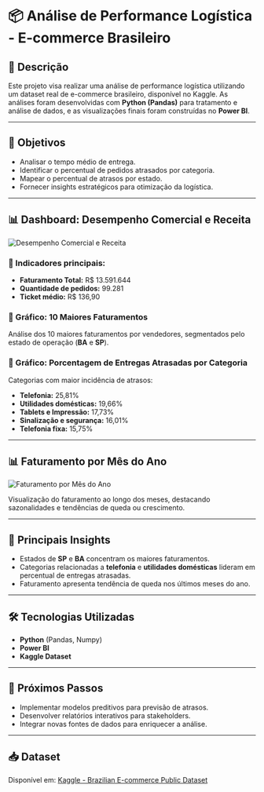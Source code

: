 # 📦 Análise de Performance Logística - E-commerce Brasileiro

## 📑 Descrição

Este projeto visa realizar uma análise de performance logística utilizando um dataset real de e-commerce brasileiro, disponível no Kaggle. As análises foram desenvolvidas com **Python (Pandas)** para tratamento e análise de dados, e as visualizações finais foram construídas no **Power BI**.

---

## 🎯 Objetivos

- Analisar o tempo médio de entrega.
- Identificar o percentual de pedidos atrasados por categoria.
- Mapear o percentual de atrasos por estado.
- Fornecer insights estratégicos para otimização da logística.

---

## 📊 Dashboard: Desempenho Comercial e Receita

![Desempenho Comercial e Receita](./caminho/para/imagem1.png)

### 🔸 Indicadores principais:

- **Faturamento Total:** R$ 13.591.644
- **Quantidade de pedidos:** 99.281
- **Ticket médio:** R$ 136,90

### 🔸 Gráfico: 10 Maiores Faturamentos

Análise dos 10 maiores faturamentos por vendedores, segmentados pelo estado de operação (**BA** e **SP**).

### 🔸 Gráfico: Porcentagem de Entregas Atrasadas por Categoria

Categorias com maior incidência de atrasos:

- **Telefonia:** 25,81%
- **Utilidades domésticas:** 19,66%
- **Tablets e Impressão:** 17,73%
- **Sinalização e segurança:** 16,01%
- **Telefonia fixa:** 15,75%

---

## 📊 Faturamento por Mês do Ano

![Faturamento por Mês do Ano](./caminho/para/imagem2.png)

Visualização do faturamento ao longo dos meses, destacando sazonalidades e tendências de queda ou crescimento.

---

## 📝 Principais Insights

- Estados de **SP** e **BA** concentram os maiores faturamentos.
- Categorias relacionadas a **telefonia** e **utilidades domésticas** lideram em percentual de entregas atrasadas.
- Faturamento apresenta tendência de queda nos últimos meses do ano.

---

## 🛠️ Tecnologias Utilizadas

- **Python** (Pandas, Numpy)
- **Power BI**
- **Kaggle Dataset**

---

## 🚀 Próximos Passos

- Implementar modelos preditivos para previsão de atrasos.
- Desenvolver relatórios interativos para stakeholders.
- Integrar novas fontes de dados para enriquecer a análise.

---

## 📥 Dataset

Disponível em: [Kaggle - Brazilian E-commerce Public Dataset](https://www.kaggle.com/datasets/olistbr/brazilian-ecommerce)

